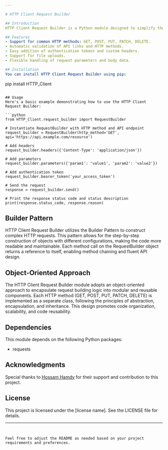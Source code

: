 ```yaml
---

# HTTP Client Request Builder

## Introduction
HTTP Client Request Builder is a Python module designed to simplify the process of constructing and sending HTTP requests. It provides a flexible and intuitive interface for building requests with various HTTP methods, headers, parameters, and authentication tokens. The module follows the Builder Pattern, allowing for fluent and expressive request construction, while also leveraging object-oriented principles for modularity and extensibility.

## Features
- Support for common HTTP methods: GET, POST, PUT, PATCH, DELETE.
- Automatic validation of API links and HTTP methods.
- Easy addition of authentication tokens and custom headers.
- Support for file uploads.
- Flexible handling of request parameters and body data.

## Installation
You can install HTTP Client Request Builder using pip:

```
pip install HTTP_Client
```

## Usage
Here's a basic example demonstrating how to use the HTTP Client Request Builder:

```python
from HTTP_Client.request_builder import RequestBuilder

# Instantiate RequestBuilder with HTTP method and API endpoint
request_builder = RequestBuilder(http_method='GET', api='https://api.example.com/resource')

# Add headers
request_builder.headers({'Content-Type': 'application/json'})

# Add parameters
request_builder.parameters({'param1': 'value1', 'param2': 'value2'})

# Add authentication token
request_builder.bearer_token('your_access_token')

# Send the request
response = request_builder.send()

# Print the response status code and status description
print(response.status_code, response.reason)
```

## Builder Pattern
HTTP Client Request Builder utilizes the Builder Pattern to construct complex HTTP requests. This pattern allows for the step-by-step construction of objects with different configurations, making the code more readable and maintainable. Each method call on the RequestBuilder object returns a reference to itself, enabling method chaining and fluent API design.

## Object-Oriented Approach
The HTTP Client Request Builder module adopts an object-oriented approach to encapsulate request building logic into modular and reusable components. Each HTTP method (GET, POST, PUT, PATCH, DELETE) is implemented as a separate class, following the principles of abstraction, encapsulation, and inheritance. This design promotes code organization, scalability, and code reusability.

## Dependencies
This module depends on the following Python packages:
- requests

## Acknowledgments
Special thanks to [Hossam Hamdy](https://github.com/0xGhazy) for their support and contribution to this project.

## License
This project is licensed under the [license name]. See the LICENSE file for details.

---
```


Feel free to adjust the README as needed based on your project requirements and preferences.

